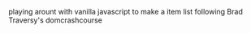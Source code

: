 playing arount with vanilla javascript to make a item list following Brad Traversy's domcrashcourse
